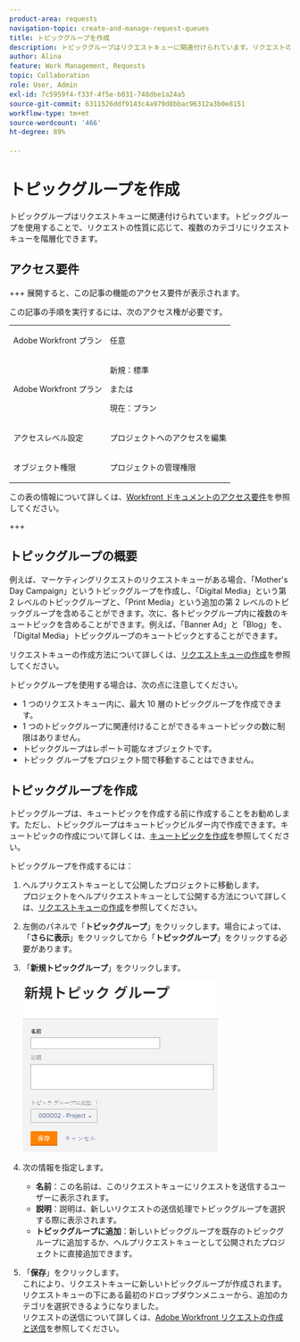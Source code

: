 ```yaml
---
product-area: requests
navigation-topic: create-and-manage-request-queues
title: トピックグループを作成
description: トピックグループはリクエストキューに関連付けられています。リクエストの性質に応じて、リクエストキューを複数のカテゴリにレイヤー化できます。
author: Alina
feature: Work Management, Requests
topic: Collaboration
role: User, Admin
exl-id: 7c5959f4-f33f-4f5e-b031-748dbe1a24a5
source-git-commit: 6311526ddf9143c4a979d8bbac96312a3b0e8151
workflow-type: tm+mt
source-wordcount: '466'
ht-degree: 89%

---
```


# トピックグループを作成

<!-- Audited: 2/2024 -->

トピックグループはリクエストキューに関連付けられています。トピックグループを使用することで、リクエストの性質に応じて、複数のカテゴリにリクエストキューを階層化できます。

## アクセス要件

+++ 展開すると、この記事の機能のアクセス要件が表示されます。

この記事の手順を実行するには、次のアクセス権が必要です。

<table style="table-layout:auto"> 
 <col> 
 <col> 
 <tbody> 
  <tr> 
   <td role="rowheader">Adobe Workfront プラン</td> 
   <td> <p>任意 </p> </td> 
  </tr> 
  <tr> 
   <td role="rowheader"> <p role="rowheader">Adobe Workfront プラン</p> </td> 
   <td>   
      <p>新規：標準</p>
      <p>または</p> 
      <p>現在：プラン</p>
 </td> 
  </tr> 
  <tr> 
   <td role="rowheader">アクセスレベル設定</td> 
   <td> <p>プロジェクトへのアクセスを編集</p> </td> 
  </tr> 
  <tr> 
   <td role="rowheader">オブジェクト権限</td> 
   <td> <p> プロジェクトの管理権限</p> </td> 
  </tr> 
 </tbody> 
</table>

この表の情報について詳しくは、[Workfront ドキュメントのアクセス要件](/help/quicksilver/administration-and-setup/add-users/access-levels-and-object-permissions/access-level-requirements-in-documentation.md)を参照してください。

+++

## トピックグループの概要

例えば、マーケティングリクエストのリクエストキューがある場合、「Mother&#39;s Day Campaign」というトピックグループを作成し、「Digital Media」という第 2 レベルのトピックグループと、「Print Media」という追加の第 2 レベルのトピックグループを含めることができます。次に、各トピックグループ内に複数のキュートピックを含めることができます。例えば、「Banner Ad」と「Blog」を、「Digital Media」トピックグループのキュートピックとすることができます。

リクエストキューの作成方法について詳しくは、[リクエストキューの作成](../../../manage-work/requests/create-and-manage-request-queues/create-request-queue.md)を参照してください。

トピックグループを使用する場合は、次の点に注意してください。

* 1 つのリクエストキュー内に、最大 10 層のトピックグループを作成できます。
* 1 つのトピックグループに関連付けることができるキュートピックの数に制限はありません。
* トピックグループはレポート可能なオブジェクトです。
* トピック グループをプロジェクト間で移動することはできません。

## トピックグループを作成

トピックグループは、キュートピックを作成する前に作成することをお勧めします。ただし、トピックグループはキュートピックビルダー内で作成できます。キュートピックの作成について詳しくは、[キュートピックを作成](../../../manage-work/requests/create-and-manage-request-queues/create-queue-topics.md)を参照してください。

トピックグループを作成するには：

1. ヘルプリクエストキューとして公開したプロジェクトに移動します。\
   プロジェクトをヘルプリクエストキューとして公開する方法について詳しくは、[リクエストキューの作成](../../../manage-work/requests/create-and-manage-request-queues/create-request-queue.md)を参照してください。

1. 左側のパネルで「**トピックグループ**」をクリックします。場合によっては、「**さらに表示**」をクリックしてから「**トピックグループ**」をクリックする必要があります。
1. 「**新規トピックグループ**」をクリックします。

   ![](assets/new-topic-group-box-nwe-350x306.png)

1. 次の情報を指定します。

   * **名前**：この名前は、このリクエストキューにリクエストを送信するユーザーに表示されます。
   * **説明**：説明は、新しいリクエストの送信処理でトピックグループを選択する際に表示されます。
   * **トピックグループに追加**：新しいトピックグループを既存のトピックグループに追加するか、ヘルプリクエストキューとして公開されたプロジェクトに直接追加できます。

1. 「**保存**」をクリックします。\
   これにより、リクエストキューに新しいトピックグループが作成されます。リクエストキューの下にある最初のドロップダウンメニューから、追加のカテゴリを選択できるようになりました。\
   リクエストの送信について詳しくは、[Adobe Workfront リクエストの作成と送信](../../../manage-work/requests/create-requests/create-submit-requests.md)を参照してください。
